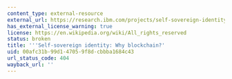 ```yaml
---
content_type: external-resource
external_url: https://research.ibm.com/projects/self-sovereign-identity
has_external_license_warning: true
license: https://en.wikipedia.org/wiki/All_rights_reserved
status: broken
title: '''Self-sovereign identity: Why blockchain?'
uid: 00afc31b-99d1-4705-9f8d-cbbba1684c43
url_status_code: 404
wayback_url: ''
---
```

